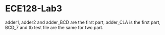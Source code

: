 # ECE128-Lab3
adder1, adder2 and adder_BCD are the first part,
adder_CLA is the first part,
BCD_7 and tb test file are the same for two part.
